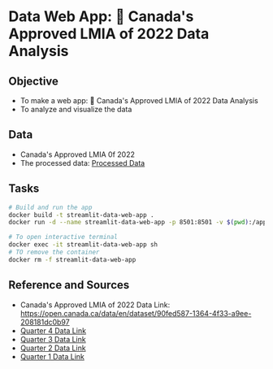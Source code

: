 # Data Web App: 🍁 Canada's Approved LMIA of 2022 Data Analysis

## Objective
* To make a web app: 🍁 Canada's Approved LMIA of 2022 Data Analysis
* To analyze and visualize the data

## Data
* Canada's Approved LMIA 0f 2022
* The processed data: [Processed Data](https://github.com/Mregojos/Batch-Data-Processing)

## Tasks
```sh
# Build and run the app
docker build -t streamlit-data-web-app .
docker run -d --name streamlit-data-web-app -p 8501:8501 -v $(pwd):/app streamlit-data-web-app

# To open interactive terminal
docker exec -it streamlit-data-web-app sh
# TO remove the container
docker rm -f streamlit-data-web-app
```

## Reference and Sources
* Canada's Approved LMIA of 2022 Data Link: https://open.canada.ca/data/en/dataset/90fed587-1364-4f33-a9ee-208181dc0b97
* [Quarter 4 Data Link](https://open.canada.ca/data/en/dataset/90fed587-1364-4f33-a9ee-208181dc0b97/resource/cff0477d-8ab1-4252-b56a-2cd96b057049/download/tfwp_2022q4_pos_en.xlsx)
* [Quarter 3 Data Link](https://open.canada.ca/data/en/dataset/90fed587-1364-4f33-a9ee-208181dc0b97/resource/b369ae20-0c7e-4d10-93ca-07c86c91e6fe/download/tfwp_2022q3_positive_en.xlsx)   
* [Quarter 2 Data Link](https://open.canada.ca/data/en/dataset/90fed587-1364-4f33-a9ee-208181dc0b97/resource/dd627095-614a-45df-a7ef-df0a4a46a812/download/tfwp_2022q2_positive_en.xlsx)
* [Quarter 1 Data Link ](https://open.canada.ca/data/en/dataset/90fed587-1364-4f33-a9ee-208181dc0b97/resource/8da7aa91-8df9-469e-9120-87ddf12c9944/download/tfwp_2022q1_positive_en.xlsx)
